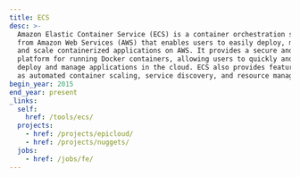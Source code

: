 ```yaml
---
title: ECS
desc: >-
  Amazon Elastic Container Service (ECS) is a container orchestration service
  from Amazon Web Services (AWS) that enables users to easily deploy, manage,
  and scale containerized applications on AWS. It provides a secure and scalable
  platform for running Docker containers, allowing users to quickly and easily
  deploy and manage applications in the cloud. ECS also provides features such
  as automated container scaling, service discovery, and resource management.
begin_year: 2015
end_year: present
_links:
  self:
    href: /tools/ecs/
  projects:
    - href: /projects/epicloud/
    - href: /projects/nuggets/
  jobs:
    - href: /jobs/fe/
---
```

